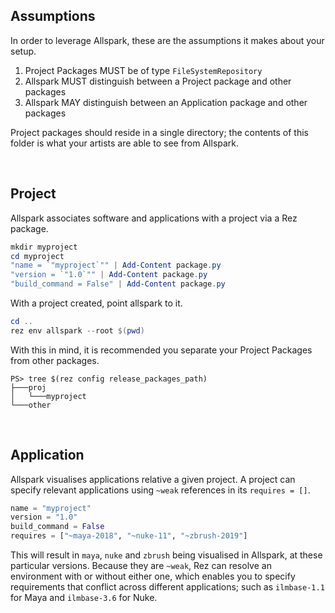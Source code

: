 ## Assumptions

In order to leverage Allspark, these are the assumptions it makes about your setup.

1. Project Packages MUST be of type `FileSystemRepository`
1. Allspark MUST distinguish between a Project package and other packages
1. Allspark MAY distinguish between an Application package and other packages

Project packages should reside in a single directory; the contents of this folder is what your artists are able to see from Allspark.

<br>

## Project

Allspark associates software and applications with a project via a Rez package.

```powershell
mkdir myproject
cd myproject
"name = `"myproject`"" | Add-Content package.py
"version = `"1.0`"" | Add-Content package.py
"build_command = False" | Add-Content package.py
```

With a project created, point allspark to it.

```powershell
cd ..
rez env allspark --root $(pwd)
```

With this in mind, it is recommended you separate your Project Packages from other packages.

```
PS> tree $(rez config release_packages_path)
├───proj
│   └───myproject
└───other
```

<br>

## Application

Allspark visualises applications relative a given project. A project can specify relevant applications using `~weak` references in its `requires = []`.

```python
name = "myproject"
version = "1.0"
build_command = False
requires = ["~maya-2018", "~nuke-11", "~zbrush-2019"]
```

This will result in `maya`, `nuke` and `zbrush` being visualised in Allspark, at these particular versions. Because they are `~weak`, Rez can resolve an environment with or without either one, which enables you to specify requirements that conflict across different applications; such as `ilmbase-1.1` for Maya and `ilmbase-3.6` for Nuke.
